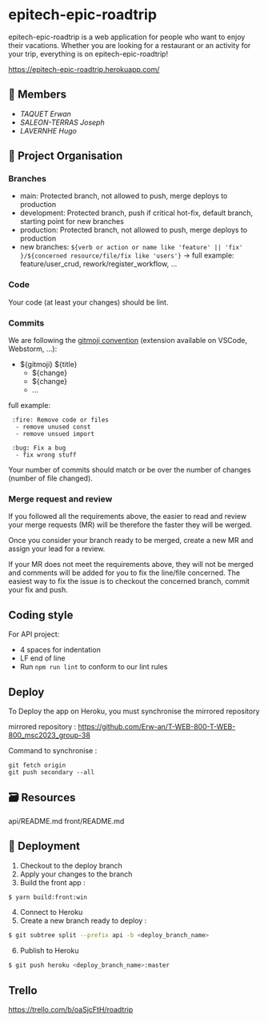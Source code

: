 # epitech-epic-roadtrip

epitech-epic-roadtrip is a web application for people who want to enjoy their vacations.
Whether you are looking for a restaurant or an activity for your trip, everything is on epitech-epic-roadtrip!

https://epitech-epic-roadtrip.herokuapp.com/

## 👥 Members

-   _TAQUET Erwan_
-   _SALEON-TERRAS Joseph_
-   _LAVERNHE Hugo_

## 🧱 Project Organisation

### Branches

-   main: Protected branch, not allowed to push, merge deploys to production
-   development: Protected branch, push if critical hot-fix, default branch, starting point for new branches
-   production: Protected branch, not allowed to push, merge deploys to production
-   new branches: `${verb or action or name like 'feature' || 'fix' }/${concerned resource/file/fix like 'users'}` -> full example: feature/user_crud, rework/register_workflow, ...

### Code

Your code (at least your changes) should be lint.

### Commits

We are following the [gitmoji convention](https://gitmoji.dev/) (extension available on VSCode, Webstorm, ...):

-   ${gitmoji} ${title}
    -   ${change}
    -   ${change}
    -   ...

full example:

     :fire: Remove code or files
      - remove unused const
      - remove unsued import

     :bug: Fix a bug
      - fix wrong stuff

Your number of commits should match or be over the number of changes (number of file changed).

### Merge request and review

If you followed all the requirements above, the easier to read and review your merge requests (MR) will be therefore the faster they will be werged.

Once you consider your branch ready to be merged, create a new MR and assign your lead for a review.

If your MR does not meet the requirements above, they will not be merged and comments will be added for you to fix the line/file concerned. The easiest way to fix the issue is to checkout the concerned branch, commit your fix and push.

## Coding style

For API project:

-   4 spaces for indentation
-   LF end of line
-   Run `npm run lint` to conform to our lint rules

## Deploy 

To Deploy the app on  Heroku, you must synchronise the  mirrored repository

mirrored repository : https://github.com/Erw-an/T-WEB-800-T-WEB-800_msc2023_group-38

Command to synchronise :
  ```
  git fetch origin
  git push secondary --all
  ```

## 🗃️ Resources

api/README.md
front/README.md

## 🚀 Deployment

1. Checkout to the deploy branch
2. Apply your changes to the branch
3. Build the front app :

```bash
$ yarn build:front:win
```

4. Connect to Heroku
5. Create a new branch ready to deploy :

```bash
$ git subtree split --prefix api -b <deploy_branch_name>
```

6. Publish to Heroku

```bash
$ git push heroku <deploy_branch_name>:master
```

## Trello

https://trello.com/b/oaSjcFtH/roadtrip
